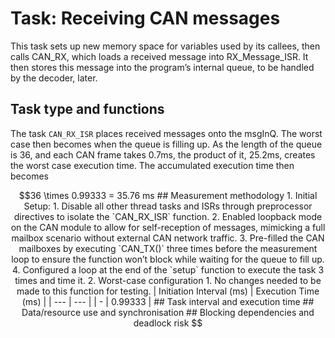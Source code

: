 # Task: Receiving CAN messages

This task sets up new memory space for variables used by its callees, then calls CAN_RX, which loads a received message into RX_Message_ISR. It then stores this message into the program’s internal queue, to be handled by the decoder, later.
## Task type and functions
The task `CAN_RX_ISR` places received messages onto the msgInQ. The worst case then becomes when the queue is filling up. As the length of the queue is 36, and each CAN frame takes 0.7ms, the product of it, 25.2ms, creates the worst case execution time. The accumulated execution time then becomes 

```math
36 \times 0.99333 = 35.76 ms

## Measurement methodology

1. Initial Setup:
    1. Disable all other thread tasks and ISRs through preprocessor directives to isolate the `CAN_RX_ISR` function.
    2. Enabled loopback mode on the CAN module to allow for self-reception of messages, mimicking a full mailbox scenario without external CAN network traffic.
    3. Pre-filled the CAN mailboxes by executing `CAN_TX()` three times before the measurement loop to ensure the function won’t block while waiting for the queue to fill up.
    4. Configured a loop at the end of the `setup` function to execute the task 3 times and time it.
2. Worst-case configuration
    1. No changes needed to be made to this function for testing.

| Initiation Interval (ms) | Execution Time (ms) |
| --- | --- |
| - | 0.99333 |

## Task interval and execution time

## Data/resource use and synchronisation

## Blocking dependencies and deadlock risk
